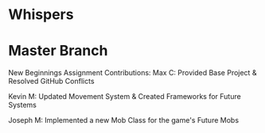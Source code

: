 # Whispers
# Master Branch

New Beginnings Assignment Contributions:
  Max C: Provided Base Project & Resolved GitHub Conflicts

 
  Kevin M: Updated Movement System & Created Frameworks for Future Systems

 
  Joseph M: Implemented a new Mob Class for the game's Future Mobs
